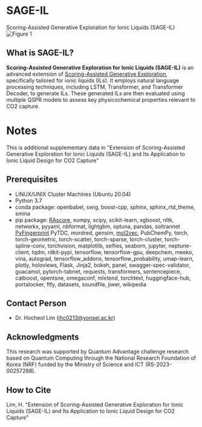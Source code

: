 # SAGE-IL
Scoring-Assisted Generative Exploration for Ionic Liquids (SAGE-IL)
![Figure 1](https://github.com/hclim0213/SAGE-IL/assets/48709737/162845c3-cf6b-4a5d-bdba-b53975d4145b)

What is SAGE-IL?
----------------
**Scoring-Assisted Generative Exploration for Ionic Liquids (SAGE-IL)** is an advanced extension of [Scoring-Assisted Generative Exploration](https://github.com/hclim0213/SAGE/tree/main), specifically tailored for ionic liquids (ILs).
It employs natural language processing techniques, including LSTM, Transformer, and Transformer Decoder, to generate ILs. 
These generated ILs are then evaluated using multiple QSPR models to assess key physicochemical properties relevant to CO2 capture.

# Notes
This is additional supplementary data in "Extension of Scoring-Assisted Generative Exploration for Ionic Liquids (SAGE-IL) and Its Application to Ionic Liquid Design for CO2 Capture"

Prerequisites
-------------
* LINUX/UNIX Cluster Machines (Ubuntu 20.04)
* Python 3.7
* conda package: openbabel, swig, boost-cpp, sphinx, sphinx_rtd_theme, smina
* pip package: [RAscore](https://github.com/reymond-group/RAscore), numpy, scipy, scikit-learn, xgboost, nltk, networkx, pyyaml, nbformat, lightgbm, optuna, pandas, soltrannet [PyFingerprint](https://github.com/hcji/PyFingerprint) PyTDC, mordred, gensim, [mol2vec](https://github.com/samoturk/mol2vec), PubChemPy, torch, torch-geometric, torch-scatter, torch-sparse, torch-cluster, torch-spline-conv, torchvision, matplotlib, selfies, seaborn, jupyter, neptune-client, tqdm, rdkit-pypi, tensorflow, tensorflow-gpu, deepchem, meeko, vina, autograd, tensorflow_addons, tensorflow_probability, umap-learn, plotly, holoviews, Flask, Jinja2, bokeh, panel, swagger-spec-validator, guacamol, pytorch-tabnet, requests, transformers, sentencepiece, catboost, opentsne, omegaconf, mlxtend, torchtext, huggingface-hub, portalocker, ftfy, datasets, soundfile, jiwer, wikipedia

Contact Person
--------------
* Dr. Hocheol Lim (ihc0213@yonsei.ac.kr)

Acknowledgments
---------------
This research was supported by Quantum Advantage challenge research based on 
Quantum Computing through the National Research Foundation of Korea (NRF) 
funded by the Ministry of Science and ICT (RS-2023-00257288).

How to Cite
----------
Lim, H. "Extension of Scoring-Assisted Generative Exploration for Ionic Liquids (SAGE-IL) and Its Application to Ionic Liquid Design for CO2 Capture"
